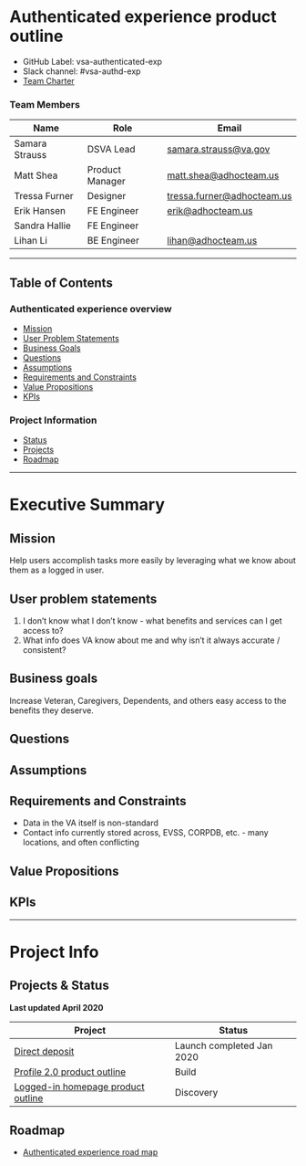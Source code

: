 # Authenticated experience product outline 

- GitHub Label: vsa-authenticated-exp  
- Slack channel: #vsa-authd-exp 
- [Team Charter](https://github.com/department-of-veterans-affairs/va.gov-team/blob/master/teams/vsa/teams/authenticated-experience/charter.md)

### Team Members

|Name|Role|Email|
|----|----|-----|
|Samara Strauss |DSVA Lead| samara.strauss@va.gov |
|Matt Shea |Product Manager| matt.shea@adhocteam.us |
|Tressa Furner |Designer| tressa.furner@adhocteam.us |
|Erik Hansen | FE Engineer| erik@adhocteam.us |
|Sandra Hallie |FE Engineer |  |
|Lihan Li | BE Engineer | lihan@adhocteam.us |

--- 

## Table of Contents 

### Authenticated experience overview 

- [Mission](#mission) 
- [User Problem Statements](#user-problem-statements) 
- [Business Goals](#business-goals) 
- [Questions](#questions) 
- [Assumptions](#assumptions) 
- [Requirements and Constraints](#requirements-and-constraints)  
- [Value Propositions](#value-propositions) 
- [KPIs](#kpis) 

### Project Information 

- [Status](#status)
- [Projects](#projects)  
- [Roadmap](#roadmap)

--- 

# Executive Summary 

## Mission 

Help users accomplish tasks more easily by leveraging what we know about them as a logged in user.

## User problem statements 

1. I don’t know what I don’t know - what benefits and services can I get access to? 
2. What info does VA know about me and why isn’t it always accurate / consistent? 

## Business goals 

Increase Veteran, Caregivers, Dependents, and others easy access to the benefits they deserve. 

## Questions 

## Assumptions 

## Requirements and Constraints 

- Data in the VA itself is non-standard 
- Contact info currently stored across, EVSS, CORPDB, etc. - many locations, and often conflicting 

## Value Propositions  

## KPIs 

--- 

# Project Info 

## Projects & Status 

**Last updated April 2020**

|Project|Status|
|----|----|
|[Direct deposit](https://github.com/department-of-veterans-affairs/va.gov-team/blob/master/products/identity-personalization/direct-deposit/README.md) | Launch completed Jan 2020|
|[Profile 2.0 product outline](https://github.com/department-of-veterans-affairs/va.gov-team/tree/master/products/identity-personalization/profile/Combine%20Profile%20and%20Account) | Build |
|[Logged-in homepage product outline](https://github.com/department-of-veterans-affairs/va.gov-team/blob/master/products/identity-personalization/logged-in-homepage/2.0-redesign/README.md) | Discovery|

## Roadmap

- [Authenticated experience road map](https://github.com/department-of-veterans-affairs/va.gov-team/blob/master/teams/vsa/teams/authenticated-experience/roadmap.md)
